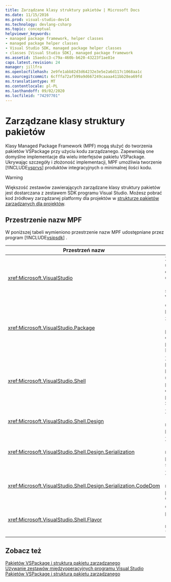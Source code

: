```yaml
---
title: Zarządzane klasy struktury pakietów | Microsoft Docs
ms.date: 11/15/2016
ms.prod: visual-studio-dev14
ms.technology: devlang-csharp
ms.topic: conceptual
helpviewer_keywords:
- managed package framework, helper classes
- managed package helper classes
- Visual Studio SDK, managed package helper classes
- classes [Visual Studio SDK], managed package framework
ms.assetid: 15aedcc3-c79a-460b-b620-43223f1ae81e
caps.latest.revision: 24
manager: jillfra
ms.openlocfilehash: 2e9fe1abb82d3d64232e3e5e2a6d117c1068aa1c
ms.sourcegitcommit: 6cfffa72af599a9d667249caaaa411bb28ea69fd
ms.translationtype: MT
ms.contentlocale: pl-PL
ms.lasthandoff: 09/02/2020
ms.locfileid: "74297701"
---
```

# <a name="managed-package-framework-classes"></a>Zarządzane klasy struktury pakietów
Klasy Managed Package Framework (MPF) mogą służyć do tworzenia pakietów VSPackage przy użyciu kodu zarządzanego. Zapewniają one domyślne implementacje dla wielu interfejsów pakietu VSPackage. Ukrywając szczegóły i złożoność implementacji, MPF umożliwia tworzenie [!INCLUDE[vsprvs](../includes/vsprvs-md.md)] produktów integracyjnych o minimalnej ilości kodu.  
  
> [!WARNING]
> Większość zestawów zawierających zarządzane klasy struktury pakietów jest dostarczana z zestawem SDK programu Visual Studio. Możesz pobrać kod źródłowy zarządzanej platformy dla projektów w [strukturze pakietów zarządzanych dla projektów](https://archive.codeplex.com/?p=mpfproj11).  
  
## <a name="mpf-namespaces"></a>Przestrzenie nazw MPF  
 W poniższej tabeli wymieniono przestrzenie nazw MPF udostępniane przez program [!INCLUDE[vsipsdk](../includes/vsipsdk-md.md)] .  
  
|Przestrzeń nazw|Zawartość|  
|----------------|--------------|  
|<xref:Microsoft.VisualStudio>|Zawiera użyteczne klasy do obsługi błędów COM, [!INCLUDE[vsprvs](../includes/vsprvs-md.md)] stałych i Windows Win32.|  
|<xref:Microsoft.VisualStudio.Package>|Obejmuje otoki kodu zarządzanego dla [!INCLUDE[vsprvs](../includes/vsprvs-md.md)] projektów, edytorów i programu MSBuild.|  
|<xref:Microsoft.VisualStudio.Shell>|Zawiera klasy bazowe MPF, z których można utworzyć wiele popularnych obiektów programu Visual Studio.|  
|<xref:Microsoft.VisualStudio.Shell.Design>|Zawiera [!INCLUDE[vsprvs](../includes/vsprvs-md.md)] rozszerzenia projektanta.|  
|<xref:Microsoft.VisualStudio.Shell.Design.Serialization>|Zawiera [!INCLUDE[vsprvs](../includes/vsprvs-md.md)] rozszerzenia projektanta serializacji.|  
|<xref:Microsoft.VisualStudio.Shell.Design.Serialization.CodeDom>|Zawiera [!INCLUDE[vsprvs](../includes/vsprvs-md.md)] rozszerzenia projektanta CodeDOM.|  
|<xref:Microsoft.VisualStudio.Shell.Flavor>|Obsługuje podtypy projektu (nazywane również "wersjami").|  
  
## <a name="see-also"></a>Zobacz też  
 [Pakietów VSPackage i struktura pakietu zarządzanego](../misc/vspackages-and-the-managed-package-framework.md)   
 [Używanie zestawów międzyoperacyjnych programu Visual Studio](../extensibility/internals/using-visual-studio-interop-assemblies.md)   
 [Pakietów VSPackage i struktura pakietu zarządzanego](../misc/vspackages-and-the-managed-package-framework.md)